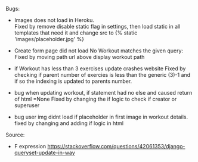 Bugs:

- Images does not load in Heroku.    
Fixed by remove disable static flag in settings, then load static in all templates that need it and change src to {% static 'images/placeholder.jpg' %}

- Create form page did not load No Workout matches the given query: 
Fixed by moving path url above display workout path

- if Workout has less than 3 exercises update crashes website
Fixed by checking if parent number of exercies is less than the generic (3)-1 and if so the indexing is updated to parents number.

- bug when updating workout, if statement had no else and caused return of html =None
Fixed by changing the if logic to check if creator or superuser

- bug user img didnt load if placeholder in first image in workout details.
fixed by changing and adding if logic in html






Source:
- F expression
https://stackoverflow.com/questions/42061353/django-queryset-update-in-way